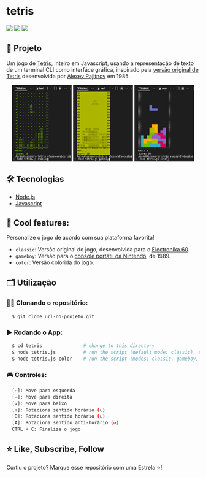 # tetris
<!--
![](https://sloc.xyz/github/Alessandro1918/tetris)
![](https://sloc.xyz/github/Alessandro1918/tetris?category=code)
![](https://sloc.xyz/github/Alessandro1918/tetris?category=comments)
-->
![](https://tokei.rs/b1/github/Alessandro1918/tetris)
![](https://tokei.rs/b1/github/Alessandro1918/tetris?category=code)
![](https://tokei.rs/b1/github/Alessandro1918/tetris?category=comments)

## 🚀 Projeto
Um jogo de [Tetris](https://en.wikipedia.org/wiki/Tetris), inteiro em Javascript, usando a representação de texto de um terminal CLI como interfáce gráfica, inspirado pela [versão original de Tetris](https://en.wikipedia.org/wiki/Tetris#History) desenvolvida por [Alexey Pajitnov](https://en.wikipedia.org/wiki/Alexey_Pajitnov) em 1985.

<div align="center">
    <img src="github_assets/example_classic.png" alt="example_classic" title="example_classic" width="31%"/>
    <img src="github_assets/example_gameboy.png" alt="example_gameboy" title="example_gameboy" width="31%"/>
    <img src="github_assets/example_color.png" alt="example_color" title="example_color" width="31%"/>
</div>

## 🛠️ Tecnologias
- [Node.js](https://nodejs.org/en/)
- [Javascript](https://developer.mozilla.org/pt-BR/docs/Web/JavaScript)

## 🧊 Cool features:
Personalize o jogo de acordo com sua plataforma favorita!
- <code>classic</code>: Versão original do jogo, desenvolvida para o [Electronika 60](https://en.wikipedia.org/wiki/Electronika_60).
- <code>gameboy</code>: Versão para o [console portátil da Nintendo](https://tetris.wiki/Tetris_(Game_Boy)), de 1989.
- <code>color</code>: Versão colorida do jogo.

## 🗂️ Utilização

### 🐑🐑 Clonando o repositório:

```bash
  $ git clone url-do-projeto.git
```

### ▶️ Rodando o App:

```bash
  $ cd tetris               # change to this directory
  $ node tetris.js          # run the script (default mode: classic), or:
  $ node tetris.js color    # run the script (modes: classic, gameboy, color)
```

### 🎮 Controles:

```bash
  [←]: Move para esquerda
  [→]: Move para direita
  [↓]: Move para baixo
  [↑]: Rotaciona sentido horário (↻)
  [D]: Rotaciona sentido horário (↻)
  [A]: Rotaciona sentido anti-horário (↺)
  CTRL + C: Finaliza o jogo
```

## ⭐ Like, Subscribe, Follow
Curtiu o projeto? Marque esse repositório com uma Estrela ⭐!